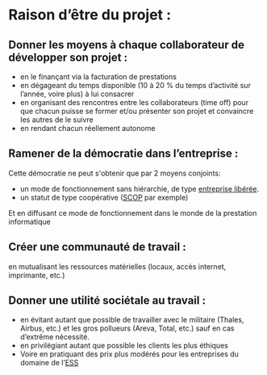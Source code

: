 # Raison d’être du projet :
 
## Donner les moyens à chaque collaborateur de développer son projet : 
* en le finançant via la facturation de prestations
* en dégageant du temps disponible (10 à 20 % du temps d’activité sur l’année, voire plus) à lui consacrer
* en organisant des rencontres entre les collaborateurs (time off) pour que chacun puisse se former et/ou présenter son projet et convaincre les autres de le suivre
* en rendant chacun réellement autonome

## Ramener de la démocratie dans l’entreprise :
Cette démocratie ne peut s'obtenir que par 2 moyens conjoints: 
* un mode de fonctionnement sans hiérarchie, de type [entreprise libérée](https://fr.wikipedia.org/wiki/Entreprise_lib%C3%A9r%C3%A9e).
* un statut de type coopérative ([SCOP](https://fr.wikipedia.org/wiki/Soci%C3%A9t%C3%A9_coop%C3%A9rative_et_participative) par exemple)  

Et en diffusant ce mode de fonctionnement dans le monde de la prestation informatique

## Créer une communauté de travail :
en mutualisant les ressources matérielles (locaux, accès internet, imprimante, etc.)

## Donner une utilité sociétale au travail :
* en évitant autant que possible de travailler avec  le militaire (Thales, Airbus, etc.) et les gros pollueurs (Areva, Total, etc.) sauf en cas d’extrême nécessité.
* en privilégiant autant que possible les clients les plus éthiques
* Voire en pratiquant des prix plus modérés pour les entreprises du domaine de l’[ESS](https://www.economie.gouv.fr/ess-economie-sociale-solidaire)
